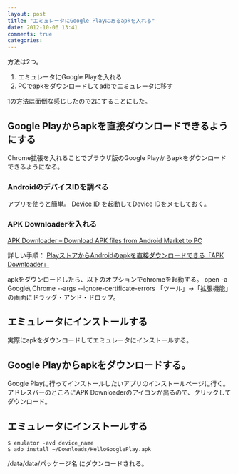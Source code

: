 ```yaml
---
layout: post
title: "エミュレータにGoogle Playにあるapkを入れる"
date: 2012-10-06 13:41
comments: true
categories: 
---
```

方法は2つ。  

1. エミュレータにGoogle Playを入れる
2. PCでapkをダウンロードしてadbでエミュレータに移す

1の方法は面倒な感じしたので2にすることにした。

## Google Playからapkを直接ダウンロードできるようにする
Chrome拡張を入れることでブラウザ版のGoogle Playからapkをダウンロードできるようになる。

### AndroidのデバイスIDを調べる
アプリを使うと簡単。
[Device ID](https://play.google.com/store/apps/details?id=com.redphx.deviceid)
を起動してDevice IDをメモしておく。

### APK Downloaderを入れる
[APK Downloader – Download APK files from Android Market to PC](http://codekiem.com/2012/02/24/apk-downloader/)

詳しい手順：
[PlayストアからAndroidのapkを直接ダウンロードできる「APK Downloader」](http://www.teradas.net/archives/3894/)

apkをダウンロードしたら、以下のオプションでchromeを起動する。
    open -a Google\ Chrome --args --ignore-certificate-errors
「ツール」→「拡張機能」の画面にドラッグ・アンド・ドロップ。

## エミュレータにインストールする
実際にapkをダウンロードしてエミュレータにインストールする。

## Google Playからapkをダウンロードする。
Google Playに行ってインストールしたいアプリのインストールページに行く。  
アドレスバーのところにAPK Downloaderのアイコンが出るので、クリックしてダウンロード。  

## エミュレータにインストールする
    $ emulator -avd device_name
    $ adb install ~/Downloads/HelloGooglePlay.apk

/data/data/パッケージ名 にダウンロードされる。
